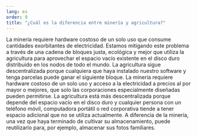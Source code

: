 ```yaml
---
lang: es
order: 9
title: "¿Cuál es la diferencia entre minería y agricultura?"
---
```


La minería requiere hardware costoso de un solo uso que consume cantidades exorbitantes de electricidad. Estamos mitigando este problema a través de una cadena de bloques justa, ecológica y mejor que utiliza la agricultura para aprovechar el espacio vacío existente en el disco duro distribuido en los nodos de todo el mundo. La agricultura sigue descentralizada porque cualquiera que haya instalado nuestro software y tenga parcelas puede ganar el siguiente bloque. La minería requiere hardware costoso de un solo uso y acceso a la electricidad a precios al por mayor o mejores, que solo las corporaciones especialmente diseñadas pueden permitirse. La agricultura está más descentralizada porque depende del espacio vacío en el disco duro y cualquier persona con un teléfono móvil, computadora portátil o red corporativa tiende a tener espacio adicional que no se utiliza actualmente. A diferencia de la minería, una vez que haya terminado de cultivar su almacenamiento, puede reutilizarlo para, por ejemplo, almacenar sus fotos familiares.

